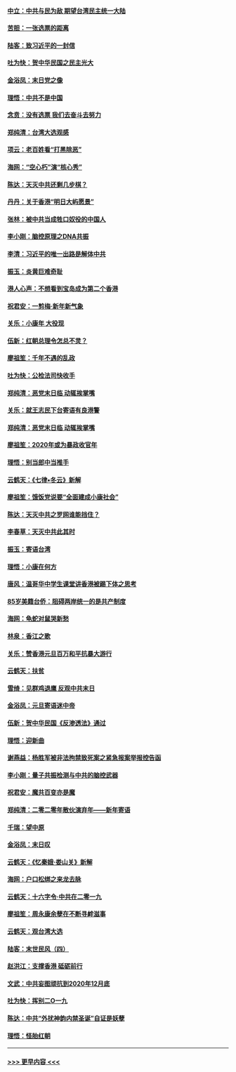 #### [中立：中共与民为敌 期望台湾民主统一大陆](../pages/nsc993/n11790392.md?t=01132031) 
#### [苦胆：一张选票的距离](../pages/nsc993/n11788914.md?t=01132031) 
#### [陆客：致习近平的一封信](../pages/nsc993/n11788867.md?t=01132031) 
#### [吐为快：贺中华民国之民主光大](../pages/nsc993/n11788618.md?t=01132031) 
#### [金浴凤：末日党之像](../pages/nsc993/n11787475.md?t=01132031) 
#### [理悟：中共不是中国](../pages/nsc993/n11787463.md?t=01132031) 
#### [念贲：没有选票  我们去奋斗去努力](../pages/nsc993/n11787398.md?t=01132031) 
#### [郑纯清：台湾大选观感](../pages/nsc993/n11786210.md?t=01132031) 
#### [项云：老百姓看“打黑除恶”](../pages/nsc993/n11785398.md?t=01132031) 
#### [海网：“空心朽”演“核心秀”](../pages/nsc993/n11783874.md?t=01132031) 
#### [陈达：天灭中共还剩几步棋？](../pages/nsc993/n11783719.md?t=01132031) 
#### [丹丹：关于香港“明日大屿愿景”](../pages/nsc993/n11783273.md?t=01132031) 
#### [张林：被中共当成牲口奴役的中国人](../pages/nsc993/n11782397.md?t=01132031) 
#### [李小刚：脑控原理之DNA共振](../pages/nsc993/n11780962.md?t=01132031) 
#### [李清：习近平的唯一出路是解体中共](../pages/nsc993/n11780866.md?t=01132031) 
#### [振玉：炎黄巨难奇耻](../pages/nsc993/n11779632.md?t=01132031) 
#### [港人心声：不想看到宝岛成为第二个香港](../pages/nsc993/n11778817.md?t=01132031) 
#### [祝君安：一剪梅‧新年新气象](../pages/nsc993/n11776340.md?t=01132031) 
#### [关乐：小康年 大役现](../pages/nsc993/n11774213.md?t=01132031) 
#### [伍新：红朝总理令怎总不灵？](../pages/nsc993/n11770813.md?t=01132031) 
#### [廖祖笙：千年不遇的乱政](../pages/nsc993/n11770373.md?t=01132031) 
#### [吐为快：公检法司快收手](../pages/nsc993/n11770359.md?t=01132031) 
#### [郑纯清：恶党末日临 动辄挨掌嘴](../pages/nsc993/n11769912.md?t=01132031) 
#### [关乐：就王志民下台寄语有良港警](../pages/nsc993/n11769903.md?t=01132031) 
#### [郑纯清：恶党末日临 动辄挨掌嘴](../pages/nsc993/n11769356.md?t=01132031) 
#### [廖祖笙：2020年或为暴政收官年](../pages/nsc993/n11768216.md?t=01132031) 
#### [理悟：别当郎中当推手](../pages/nsc993/n11768243.md?t=01132031) 
#### [云鹤天：《七律▪冬云》新解](../pages/nsc993/n11768204.md?t=01132031) 
#### [廖祖笙：饿饭党说要“全面建成小康社会”](../pages/nsc993/n11767482.md?t=01132031) 
#### [陈达：天灭中共之罗网谁能挡住？](../pages/nsc993/n11767465.md?t=01132031) 
#### [李春草：天灭中共此其时](../pages/nsc993/n11767452.md?t=01132031) 
#### [振玉：寄语台湾](../pages/nsc993/n11767432.md?t=01132031) 
#### [理悟：小康在何方](../pages/nsc993/n11767394.md?t=01132031) 
#### [唐风：温哥华中学生课堂讲香港被踢下体之思考](../pages/nsc993/n11766848.md?t=01132031) 
#### [85岁美籍台侨：阻碍两岸统一的是共产制度](../pages/nsc993/n11765043.md?t=01132031) 
#### [海网：龟蛇对鼠哭新愁](../pages/nsc993/n11764895.md?t=01132031) 
#### [林泉：香江之歌](../pages/nsc993/n11764415.md?t=01132031) 
#### [关乐：赞香港元旦百万和平抗暴大游行](../pages/nsc993/n11764382.md?t=01132031) 
#### [云鹤天：扶贫](../pages/nsc993/n11764245.md?t=01132031) 
#### [雪绮：见群鸡退鹰  反观中共末日](../pages/nsc993/n11762112.md?t=01132031) 
#### [金浴凤：元旦寄语迷中帝](../pages/nsc993/n11761788.md?t=01132031) 
#### [伍新：贺中华民国《反渗透法》通过](../pages/nsc993/n11761994.md?t=01132031) 
#### [理悟：迎新曲](../pages/nsc993/n11761152.md?t=01132031) 
#### [谢燕益：杨胜军被非法拘禁致死案之紧急报案举报控告函](../pages/nsc993/n11756134.md?t=01132031) 
#### [李小刚：量子共振检测与中共的脑控武器](../pages/nsc993/n11754518.md?t=01132031) 
#### [祝君安：魔共百变亦是魔](../pages/nsc993/n11754469.md?t=01132031) 
#### [郑纯清：二零二零年散伙演弃年——新年寄语](../pages/nsc993/n11754195.md?t=01132031) 
#### [千瑞：望中原](../pages/nsc993/n11754159.md?t=01132031) 
#### [金浴凤：末日叹](../pages/nsc993/n11752359.md?t=01132031) 
#### [云鹤天：《忆秦娥‧娄山关》新解](../pages/nsc993/n11752348.md?t=01132031) 
#### [海网：户口松绑之来龙去脉](../pages/nsc993/n11752328.md?t=01132031) 
#### [云鹤天：十六字令‧中共在二零一九](../pages/nsc993/n11752305.md?t=01132031) 
#### [廖祖笙：周永康余孽在不断寻衅滋事](../pages/nsc993/n11751013.md?t=01132031) 
#### [云鹤天：观台湾大选](../pages/nsc993/n11751007.md?t=01132031) 
#### [陆客：末世民风（四）](../pages/nsc993/n11749203.md?t=01132031) 
#### [赵洪江：支撑香港 砥砺前行](../pages/nsc993/n11748482.md?t=01132031) 
#### [文武：中共妄图顽抗到2020年12月底](../pages/nsc993/n11748446.md?t=01132031) 
#### [吐为快：挥别二O一九](../pages/nsc993/n11748411.md?t=01132031) 
#### [陈达：中共“外扰神韵内禁圣诞”自证是妖孽](../pages/nsc993/n11748226.md?t=01132031) 
#### [理悟：怪胎红朝](../pages/nsc993/n11748206.md?t=01132031) 

----
#### [ >>> 更早内容 <<< ](../indexes/nsc993-earlier.md)
